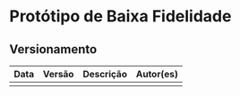 # Protótipo de Baixa Fidelidade



## Versionamento

| Data | Versão | Descrição | Autor(es) |
|------|--------|-----------|-----------|
|     |   |  |  |